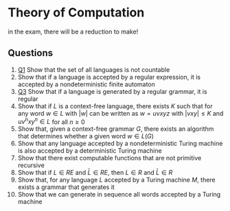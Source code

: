# Theory of Computation

in the exam, there will be a reduction to make!

## Questions

1. [Q1](Questions/Q1.md) Show that the set of all languages is not countable
2. Show that if a language is accepted by a regular expression, it is accepted by a nondeterministic finite automaton
3. [Q3](Questions/Q3.md) Show that if a language is generated by a regular grammar, it is regular
4. Show that if $L$ is a context-free language, there exists $K$ such that for any word $w \in L$ with $|w|$ can be written as $w=uvxyz$ with $|vxy|\leq K$ and $uv^nxy^n \in L$ for all $n \geq 0$
5. Show that, given a context-free grammar $G$, there exists an algorithm that determines whether a given word $w \in L(G)$
6. Show that any language accepted by a nondeterministic Turing machine is also accepted by a deterministic Turing machine
7. Show that there exist computable functions that are not primitive recursive
8. Show that if $L \in RE$ and $\bar L \in RE$, then $L\in R$ and $\bar L  \in R$
9. Show that, for any language $L$ accepted by a Turing machine $M$, there exists a grammar that generates it
10. Show that we can generate in sequence all words accepted by a Turing machine
